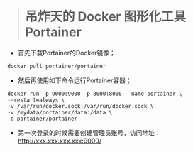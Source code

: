 > # 吊炸天的 Docker 图形化工具 Portainer
>
> 

- 首先下载Portainer的Docker镜像；

```
docker pull portainer/portainer
```

- 然后再使用如下命令运行Portainer容器；

```
docker run -p 9000:9000 -p 8000:8000 --name portainer \
--restart=always \
-v /var/run/docker.sock:/var/run/docker.sock \
-v /mydata/portainer/data:/data \
-d portainer/portainer
```

- 第一次登录的时候需要创建管理员账号，访问地址：http://xxx.xxx.xxx.xxx:9000/

